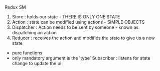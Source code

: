 Redux SM
1. Store : holds our state - THERE IS ONLY ONE STATE
2. Action : state can be modified using actions - SIMPLE OBJECTS
3. Dispatcher : Action needs to be sent by someone - known as dispatching an action
4. Reducer : receives the action and modifies the state to give us a new state

- pure functions
- only mandatory argument is the 'type'
Subscriber : listens for state change to update the ui